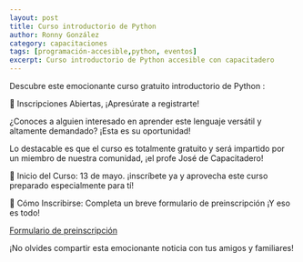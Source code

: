 ```yaml
---
layout: post
title: Curso introductorio de Python
author: Ronny González
category: capacitaciones
tags: [programación-accesible,python, eventos]
excerpt: Curso introductorio de Python accesible con capacitadero
---
```


Descubre este emocionante curso gratuito introductorio de Python :

🚀 Inscripciones Abiertas, ¡Apresúrate a registrarte!

¿Conoces a alguien interesado en aprender este lenguaje versátil y altamente demandado? ¡Esta es su oportunidad!

Lo destacable es que el curso es totalmente gratuito y será impartido por un miembro de nuestra comunidad, ¡el profe José de Capacitadero!

📅 Inicio del Curso: 13 de mayo. ¡inscríbete ya y aprovecha este curso preparado especialmente para tí!

📝 Cómo Inscribirse: Completa un breve formulario de preinscripción ¡Y eso es todo!

[Formulario de preinscripción](https://docs.google.com/forms/d/e/1FAIpQLSfVA86MXyfbmayPaJqv21J40yZdDkJ487DWXLFzjJTjd7VnIA/viewform)

¡No olvides compartir esta emocionante noticia con tus amigos y familiares!
